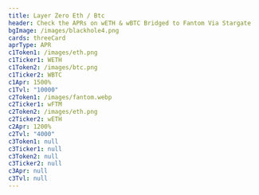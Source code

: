 ```yaml
---
title: Layer Zero Eth / Btc
header: Check the APRs on wETH & wBTC Bridged to Fantom Via Stargate
bgImage: /images/blackhole4.png
cards: threeCard
aprType: APR
c1Token1: /images/eth.png
c1Ticker1: WETH
c1Token2: /images/btc.png
c1Ticker2: WBTC
c1Apr: 1500%
c1Tvl: "10000"
c2Token1: /images/fantom.webp
c2Ticker1: wFTM
c2Token2: /images/eth.png
c2Ticker2: wETH
c2Apr: 1200%
c2Tvl: "4000"
c3Token1: null
c3Ticker1: null
c3Token2: null
c3Ticker2: null
c3Apr: null
c3Tvl: null
---
```


#

